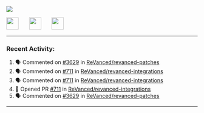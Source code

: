 <p align="left">
  <!-- Typing SVG by DenverCoder1 - https://github.com/DenverCoder1/readme-typing-svg -->
  <a href="https://github.com/DenverCoder1/readme-typing-svg">
    <img src="https://readme-typing-svg.demolab.com/?lines=Hello%2E%2E%2E;Im%20Zain;&font=Fira%20Code&center=false&width=440&height=45&color=00FFFF&vCenter=true&pause=1000&size=22" /></a>
</p>

<p align="left">
  <a href="https://www.youtube.com/@zainarbani"><img width="32px" src="https://www.freeiconspng.com/uploads/youtube-subscribe-png-youtube-subscribe-to-5.png"/></a>
  &#8287;&#8287;&#8287;&#8287;&#8287;
  <a href="mailto:zaintsyariev@gmail.com"><img width="32px" src="https://www.freeiconspng.com/uploads/email-icon--100-flat-vol-2-iconset--graphicloads-18.png"/></a>
  &#8287;&#8287;&#8287;&#8287;&#8287;
  <a href="https://t.me/AnotherZain"><img width="32px" src="https://www.freeiconspng.com/uploads/telegram-icon-1.png"></a>
</p>

---

<h3>Recent Activity:</h3>

<!-- https://github.com/jamesgeorge007/github-activity-readme -->
<!--START_SECTION:activity-->
1. 🗣 Commented on [#3629](https://github.com/ReVanced/revanced-patches/pull/3629#issuecomment-2395293331) in [ReVanced/revanced-patches](https://github.com/ReVanced/revanced-patches)
2. 🗣 Commented on [#711](https://github.com/ReVanced/revanced-integrations/pull/711#issuecomment-2394977230) in [ReVanced/revanced-integrations](https://github.com/ReVanced/revanced-integrations)
3. 🗣 Commented on [#711](https://github.com/ReVanced/revanced-integrations/pull/711#issuecomment-2394951049) in [ReVanced/revanced-integrations](https://github.com/ReVanced/revanced-integrations)
4. 💪 Opened PR [#711](https://github.com/ReVanced/revanced-integrations/pull/711) in [ReVanced/revanced-integrations](https://github.com/ReVanced/revanced-integrations)
5. 🗣 Commented on [#3629](https://github.com/ReVanced/revanced-patches/pull/3629#issuecomment-2393668964) in [ReVanced/revanced-patches](https://github.com/ReVanced/revanced-patches)
<!--END_SECTION:activity-->

---
